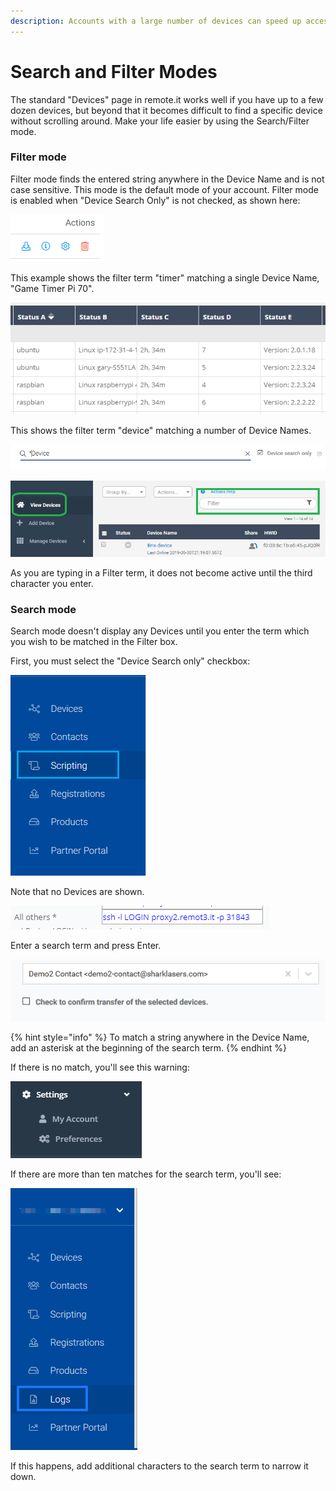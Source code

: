 ```yaml
---
description: Accounts with a large number of devices can speed up access using this mode
---
```


# Search and Filter Modes

The standard "Devices" page in remote.it works well if you have up to a few dozen devices, but beyond that it becomes difficult to find a specific device without scrolling around.  Make your life easier by using the Search/Filter mode.

### Filter mode

Filter mode finds the entered string anywhere in the Device Name and is not case sensitive.  This mode is the default mode of your account.   Filter mode is enabled when "Device Search Only" is not checked, as shown here:

![](../../../.gitbook/assets/image%20%28217%29.png)

This example shows the filter term "timer" matching a single Device Name, "Game Timer Pi 70".

![](../../../.gitbook/assets/image%20%28360%29.png)

This shows the filter term "device" matching a number of Device Names.

![](../../../.gitbook/assets/image%20%28260%29.png)

![](../../../.gitbook/assets/image%20%2846%29.png)

As you are typing in a Filter term, it does not become active until the third character you enter.

### Search mode

Search mode doesn't display any Devices until you enter the term which you wish to be matched in the Filter box.

First, you must select the "Device Search only" checkbox:

![](../../../.gitbook/assets/image%20%28307%29.png)

Note that no Devices are shown.

![](../../../.gitbook/assets/image%20%28127%29.png)

Enter a search term and press Enter.  

![](../../../.gitbook/assets/image%20%28302%29.png)

{% hint style="info" %}
To match a string anywhere in the Device Name, add an asterisk at the beginning of the search term.
{% endhint %}

If there is no match, you'll see this warning:

![](../../../.gitbook/assets/image%20%28139%29.png)

If there are more than ten matches for the search term, you'll see:

![](../../../.gitbook/assets/image%20%2836%29.png)

If this happens, add additional characters to the search term to narrow it down.

